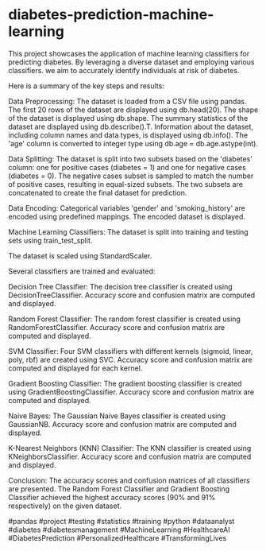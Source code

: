 # diabetes-prediction-machine-learning
This project showcases the application of machine learning classifiers for predicting diabetes. By leveraging a diverse dataset and employing various classifiers. we aim to accurately identify individuals at risk of diabetes. 

Here is a summary of the key steps and results:

Data Preprocessing:
The dataset is loaded from a CSV file using pandas.
The first 20 rows of the dataset are displayed using db.head(20).
The shape of the dataset is displayed using db.shape.
The summary statistics of the dataset are displayed using db.describe().T.
Information about the dataset, including column names and data types, is displayed using db.info().
The 'age' column is converted to integer type using db.age = db.age.astype(int).

Data Splitting:
The dataset is split into two subsets based on the 'diabetes' column: one for positive cases (diabetes = 1) and one for negative cases (diabetes = 0).
The negative cases subset is sampled to match the number of positive cases, resulting in equal-sized subsets.
The two subsets are concatenated to create the final dataset for prediction.

Data Encoding:
Categorical variables 'gender' and 'smoking_history' are encoded using predefined mappings.
The encoded dataset is displayed.

Machine Learning Classifiers:
The dataset is split into training and testing sets using train_test_split.

The dataset is scaled using StandardScaler.

Several classifiers are trained and evaluated:

Decision Tree Classifier:
The decision tree classifier is created using DecisionTreeClassifier.
Accuracy score and confusion matrix are computed and displayed.

Random Forest Classifier:
The random forest classifier is created using RandomForestClassifier.
Accuracy score and confusion matrix are computed and displayed.

SVM Classifier:
Four SVM classifiers with different kernels (sigmoid, linear, poly, rbf) are created using SVC.
Accuracy score and confusion matrix are computed and displayed for each kernel.

Gradient Boosting Classifier:
The gradient boosting classifier is created using GradientBoostingClassifier.
Accuracy score and confusion matrix are computed and displayed.

Naive Bayes:
The Gaussian Naive Bayes classifier is created using GaussianNB.
Accuracy score and confusion matrix are computed and displayed.

K-Nearest Neighbors (KNN) Classifier:
The KNN classifier is created using KNeighborsClassifier.
Accuracy score and confusion matrix are computed and displayed.

Conclusion:
The accuracy scores and confusion matrices of all classifiers are presented.
The Random Forest Classifier and Gradient Boosting Classifier achieved the highest accuracy scores (90% and 91% respectively) on the given dataset.

#pandas #project #testing #statistics #training #python #dataanalyst #diabetes #diabetesmanagement #MachineLearning #HealthcareAI #DiabetesPrediction #PersonalizedHealthcare #TransformingLives
